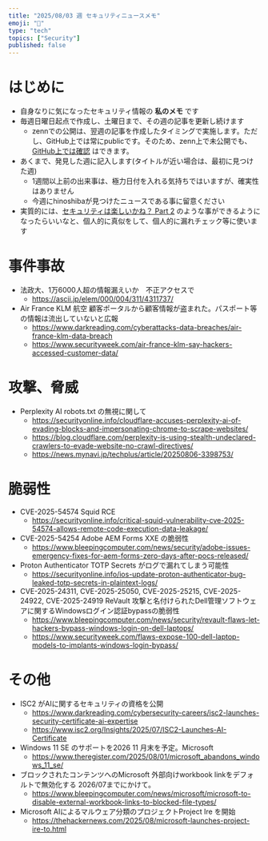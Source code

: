 ```yaml
---
title: "2025/08/03 週 セキュリティニュースメモ"
emoji: "🔖"
type: "tech"
topics: ["Security"]
published: false
---
```


# はじめに
* 自身なりに気になったセキュリティ情報の **私のメモ** です
* 毎週日曜日起点で作成し、土曜日まで、その週の記事を更新し続けます
    * zennでの公開は、翌週の記事を作成したタイミングで実施します。ただし、GitHub上では常にpublicです。そのため、zenn上で未公開でも、[GitHub上では確認](https://github.com/hinoshiba/zenn.dev/tree/main/articles) はできます。
* あくまで、発見した週に記入します(タイトルが近い場合は、最初に見つけた週)
    * 1週間以上前の出来事は、極力日付を入れる気持ちではいますが、確実性はありません
    * 今週にhinoshibaが見つけたニュースである事に留意ください
* 実質的には、[セキュリティは楽しいかね？ Part 2](https://negi.hatenablog.com/) のような事ができるようになったらいいなと、個人的に真似をして、個人的に漏れチェック等に使います

# 事件事故
* 法政大、1万6000人超の情報漏えいか　不正アクセスで
    * https://ascii.jp/elem/000/004/311/4311737/
* Air France KLM 航空 顧客ポータルから顧客情報が盗まれた。パスポート等の情報は流出していないと広報
    * https://www.darkreading.com/cyberattacks-data-breaches/air-france-klm-data-breach
    * https://www.securityweek.com/air-france-klm-say-hackers-accessed-customer-data/

# 攻撃、脅威

* Perplexity AI robots.txt の無視に関して
    * https://securityonline.info/cloudflare-accuses-perplexity-ai-of-evading-blocks-and-impersonating-chrome-to-scrape-websites/
    * https://blog.cloudflare.com/perplexity-is-using-stealth-undeclared-crawlers-to-evade-website-no-crawl-directives/
    * https://news.mynavi.jp/techplus/article/20250806-3398753/



# 脆弱性

* CVE-2025-54574 Squid RCE
    * https://securityonline.info/critical-squid-vulnerability-cve-2025-54574-allows-remote-code-execution-data-leakage/
* CVE-2025-54254 Adobe AEM Forms XXE の脆弱性
    * https://www.bleepingcomputer.com/news/security/adobe-issues-emergency-fixes-for-aem-forms-zero-days-after-pocs-released/
* Proton Authenticator TOTP Secrets がログで漏れてしまう可能性
    * https://securityonline.info/ios-update-proton-authenticator-bug-leaked-totp-secrets-in-plaintext-logs/
* CVE-2025-24311, CVE-2025-25050, CVE-2025-25215, CVE-2025-24922, CVE-2025-24919 ReVault 攻撃と名付けられたDell管理ソフトウェアに関するWindowsログイン認証bypassの脆弱性
    * https://www.bleepingcomputer.com/news/security/revault-flaws-let-hackers-bypass-windows-login-on-dell-laptops/
    * https://www.securityweek.com/flaws-expose-100-dell-laptop-models-to-implants-windows-login-bypass/

# その他

* ISC2 がAIに関するセキュリティの資格を公開
    * https://www.darkreading.com/cybersecurity-careers/isc2-launches-security-certificate-ai-expertise
    * https://www.isc2.org/Insights/2025/07/ISC2-Launches-AI-Certificate
* Windows 11 SE のサポートを2026 11 月末を予定。Microsoft
    * https://www.theregister.com/2025/08/01/microsoft_abandons_windows_11_se/
* ブロックされたコンテンツへのMicrosoft 外部向けworkbook linkをデフォルトで無効化する 2026/07までにかけて。
    * https://www.bleepingcomputer.com/news/microsoft/microsoft-to-disable-external-workbook-links-to-blocked-file-types/
* Microsoft AIによるマルウェア分類のプロジェクトProject Ire を開始
    * https://thehackernews.com/2025/08/microsoft-launches-project-ire-to.html
